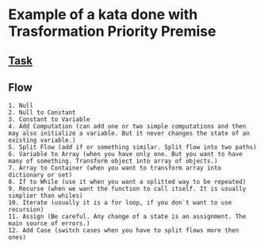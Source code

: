 # Example of a kata done with Trasformation Priority Premise

## [Task](./task.js)

## Flow
    1. Null
    2. Null to Constant
    3. Constant to Variable
    4. Add Computation (can add one or two simple computations and then may also initialize a variable. But it never changes the state of an existing variable.)
    5. Split Flow (add if or something similar. Split flow into two paths)
    6. Variable to Array (when you have only one. But you want to have many of something. Transform object into array of objects.)
    7. Array to Container (when you want to transform array into dictionary or set)
    8. If to While (use it when you want a splitted way to be repeated)
    9. Recurse (when we want the function to call itself. It is usually simplier than whiles)
    10. Iterate (usually it is a for loop, if you don`t want to use recursion)
    11. Assign (Be careful. Any change of a state is an assignment. The main source of errors.)
    12. Add Case (switch cases when you have to split flows more then ones)
